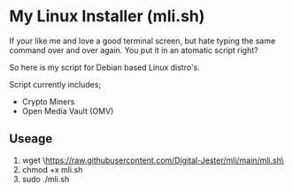 # My Linux Installer (mli.sh)
 
If your like me and love a good terminal screen, but hate typing the same command over and over again. You put it in an atomatic script right?

So here is my script for Debian based Linux distro's.
  
Script currently includes;
- Crypto Miners
- Open Media Vault (OMV)

## Useage

1. wget \https://raw.githubusercontent.com/Digital-Jester/mli/main/mli.sh\
2. chmod +x mli.sh
3. sudo ./mli.sh

